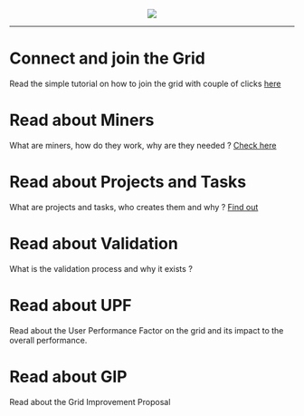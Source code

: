 <p align="center">
<img src=https://gridshl.files.wordpress.com/2022/06/img_3486.png>
</p>
<p align="center">
  <i></i>
</p>

- - - - - - - - - - - -

# Connect and join the Grid 
Read the simple tutorial on how to join the grid with couple of clicks [here](https://github.com/invpe/gridshell/blob/main/Documentation/Tutorials/Join.md) 

# Read about Miners
What are miners, how do they work, why are they needed ? [Check here](https://github.com/invpe/gridshell/blob/main/Documentation/Tutorials/Miners.md)

# Read about Projects and Tasks
What are projects and tasks, who creates them and why ? [Find out](https://github.com/invpe/gridshell/blob/main/Documentation/Tutorials/ProjectsAndTasks.md)

# Read about Validation
What is the validation process and why it exists ?

# Read about UPF
Read about the User Performance Factor on the grid and its impact to the overall performance.

# Read about GIP
Read about the Grid Improvement Proposal
